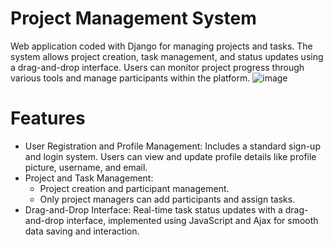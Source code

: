 # Project Management System
Web application coded with Django for managing projects and tasks. The system allows project creation, task management, and status updates using a drag-and-drop interface. Users can monitor project progress through various tools and manage participants within the platform.
![image](https://github.com/user-attachments/assets/ce86fc26-a17d-48ab-a319-620e753d9297)


# Features

* User Registration and Profile Management: Includes a standard sign-up and login system. Users can view and update profile details like profile picture, username, and email.
* Project and Task Management:
   * Project creation and participant management.
   * Only project managers can add participants and assign tasks.
* Drag-and-Drop Interface: Real-time task status updates with a drag-and-drop interface, implemented using JavaScript and Ajax for smooth data saving and interaction.
